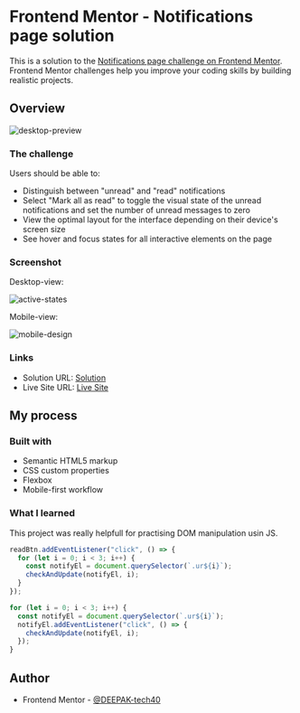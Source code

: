 # Frontend Mentor - Notifications page solution

This is a solution to the [Notifications page challenge on Frontend Mentor](https://www.frontendmentor.io/challenges/notifications-page-DqK5QAmKbC). Frontend Mentor challenges help you improve your coding skills by building realistic projects.

## Overview

![desktop-preview](https://user-images.githubusercontent.com/94350356/207114889-23451a12-91df-4696-8a82-b196c2230d00.jpg)


### The challenge

Users should be able to:

- Distinguish between "unread" and "read" notifications
- Select "Mark all as read" to toggle the visual state of the unread notifications and set the number of unread messages to zero
- View the optimal layout for the interface depending on their device's screen size
- See hover and focus states for all interactive elements on the page

### Screenshot

Desktop-view:

![active-states](https://user-images.githubusercontent.com/94350356/207114925-ba1bbb3d-4e71-4725-a87c-031cf8eb1132.jpg)

Mobile-view:

![mobile-design](https://user-images.githubusercontent.com/94350356/207114975-f44863eb-a47b-4142-af05-af2a8b370520.jpg)


### Links

- Solution URL: [Solution](https://www.frontendmentor.io/solutions/notifications-page-6w0CTFAYMc)
- Live Site URL: [Live Site](https://deepaktech40-notifications-page.netlify.app/)

## My process

### Built with

- Semantic HTML5 markup
- CSS custom properties
- Flexbox
- Mobile-first workflow

### What I learned

This project was really helpfull for practising DOM manipulation usin JS.

```js
readBtn.addEventListener("click", () => {
  for (let i = 0; i < 3; i++) {
    const notifyEl = document.querySelector(`.ur${i}`);
    checkAndUpdate(notifyEl, i);
  }
});

for (let i = 0; i < 3; i++) {
  const notifyEl = document.querySelector(`.ur${i}`);
  notifyEl.addEventListener("click", () => {
    checkAndUpdate(notifyEl, i);
  });
}
```

## Author

- Frontend Mentor - [@DEEPAK-tech40](https://www.frontendmentor.io/profile/DEEPAK-tech40)
